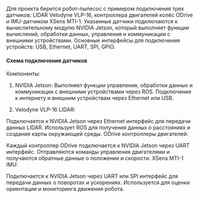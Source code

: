 Для проекта берется робот-пылесос с примером подключения трех датчиков: LIDAR Velodyne VLP-16, контроллера двигателей колёс ODrive и IMU-датчиком XSens MTI-1. Указанные датчики подключаются к вычислительному модулю NVIDIA Jetson, который выполняет функции вычислений, обработки данных, управления и коммуникации с внешними устройствами. Основные интерфейсы для подключения устройств: USB, Ethernet, UART, SPI, GPIO.

#### Схема подключения датчиков

Компоненты:
1. NVIDIA Jetson: Выполняет функции управления, обработки данных и коммуникации с внешними устройствами через ROS.
Подключение к интернету и внешним устройствам через Ethernet или USB.

2. Velodyne VLP-16 LIDAR:

Подключается к NVIDIA Jetson через Ethernet интерфейс для передачи данных LIDAR.
Использует ROS для получения данных о расстояниях и создания карты окружающей среды.
ODrive контроллеры двигателей:

Каждый контроллер ODrive подключается к NVIDIA Jetson через UART интерфейс.
Отправляются команды управления двигателями и получаются обратные данные о положении и скорости.
XSens MTI-1 IMU:

Подключается к NVIDIA Jetson через UART или SPI интерфейс для передачи данных о поворотах и ускорениях.
Используется для оценки ориентации и мониторинга движения робота.



